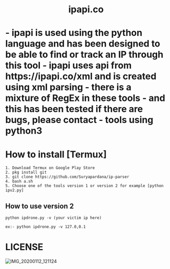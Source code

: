 <h1 align="center">ipapi.co<h1>
- ipapi is used using the python language and has been designed to be able to find or track an IP through this tool
- ipapi uses api from https://ipapi.co/xml and is created using xml parsing
- there is a mixture of RegEx in these tools
- and this has been tested if there are bugs, please contact
- tools using python3

# How to install [Termux]
```
1. Download Termux on Google Play Store
2. pkg install git
3. git clone https://github.com/Suryapardana/ip-parser
4. bash a.sh
5. Choose one of the tools version 1 or version 2 for example [python ipv2.py]
```
## How to use version 2
```
python ipdrone.py -v (your victim ip here)
```
```
ex:- python ipdrone.py -v 127.0,0.1
```
# LICENSE
![IMG_20200112_121124](https://user-images.githubusercontent.com/47344288/72214453-bdf8eb80-3534-11ea-809a-a95857293d78.jpg)

